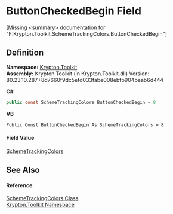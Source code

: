 # ButtonCheckedBegin Field


\[Missing &lt;summary&gt; documentation for "F:Krypton.Toolkit.SchemeTrackingColors.ButtonCheckedBegin"\]



## Definition
**Namespace:** <a href="79d2eac2-21f4-54ff-7552-b20c33c30600.md">Krypton.Toolkit</a>  
**Assembly:** Krypton.Toolkit (in Krypton.Toolkit.dll) Version: 80.23.10.287+8d7660f9dc5efd033fabe008ebfb904beab6d444

**C#**
``` C#
public const SchemeTrackingColors ButtonCheckedBegin = 8
```
**VB**
``` VB
Public Const ButtonCheckedBegin As SchemeTrackingColors = 8
```



#### Field Value
<a href="5677f971-428c-6701-9371-01da8618b2a2.md">SchemeTrackingColors</a>

## See Also


#### Reference
<a href="5677f971-428c-6701-9371-01da8618b2a2.md">SchemeTrackingColors Class</a>  
<a href="79d2eac2-21f4-54ff-7552-b20c33c30600.md">Krypton.Toolkit Namespace</a>  
